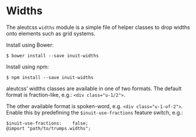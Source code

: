 # Widths

The aleutcss `widths` module is a simple file of helper classes to drop widths
onto elements such as grid systems.

Install using Bower:

    $ bower install --save inuit-widths

Install using npm:

    $ npm install --save inuit-widths

aleutcss’ widths classes are available in one of two formats. The default format
is fraction-like, e.g.: `<div class="u-1/2">`.

The other available format is spoken-word, e.g. `<div class="u-1-of-2">`.
Enable this by predefining the `$inuit-use-fractions` feature switch, e.g.:

    $inuit-use-fractions:    false;
    @import "path/to/trumps.widths";
